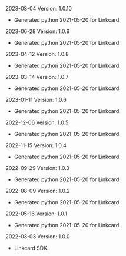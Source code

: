 2023-08-04 Version: 1.0.10
- Generated python 2021-05-20 for Linkcard.

2023-06-28 Version: 1.0.9
- Generated python 2021-05-20 for Linkcard.

2023-04-12 Version: 1.0.8
- Generated python 2021-05-20 for Linkcard.

2023-03-14 Version: 1.0.7
- Generated python 2021-05-20 for Linkcard.

2023-01-11 Version: 1.0.6
- Generated python 2021-05-20 for Linkcard.

2022-12-06 Version: 1.0.5
- Generated python 2021-05-20 for Linkcard.

2022-11-15 Version: 1.0.4
- Generated python 2021-05-20 for Linkcard.

2022-09-29 Version: 1.0.3
- Generated python 2021-05-20 for Linkcard.

2022-08-09 Version: 1.0.2
- Generated python 2021-05-20 for Linkcard.

2022-05-16 Version: 1.0.1
- Generated python 2021-05-20 for Linkcard.

2022-03-03 Version: 1.0.0
- Linkcard SDK.

